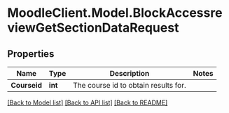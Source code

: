 # MoodleClient.Model.BlockAccessreviewGetSectionDataRequest

## Properties

Name | Type | Description | Notes
------------ | ------------- | ------------- | -------------
**Courseid** | **int** | The course id to obtain results for. | 

[[Back to Model list]](../README.md#documentation-for-models) [[Back to API list]](../README.md#documentation-for-api-endpoints) [[Back to README]](../README.md)

